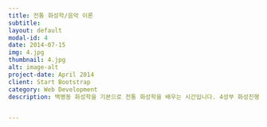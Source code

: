 ```yaml
---
title: 전통 화성학/음악 이론
subtitle: 
layout: default
modal-id: 4
date: 2014-07-15
img: 4.jpg
thumbnail: 4.jpg
alt: image-alt
project-date: April 2014
client: Start Bootstrap
category: Web Development
description: 백병동 화성학을 기본으로 전통 화성학을 배우는 시간입니다. 4성부 화성진행을 통해 클래식 음악의 화성 구조와 기능을 깊이 있게 공부할 수 있습니다. 화성학을 반 이상 배운 후 클래식 작곡법을 배울 수 있습니다. 음악의 이론과 화성 진행이 궁금한 사람, 작곡과 입시 기초 다지기, 화성학 수업을 수강하는 음대생에게 큰 도움이 될 수 있습니다.<br><br>


---
```


